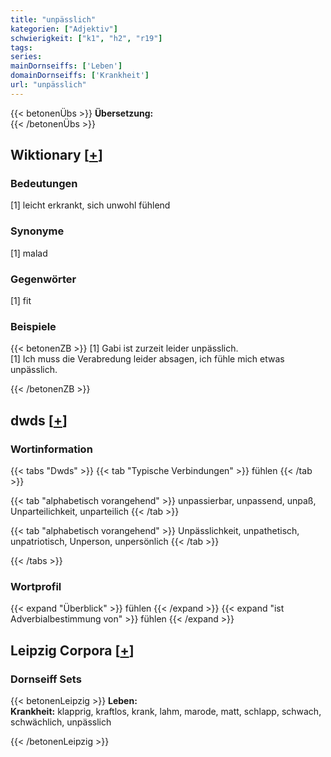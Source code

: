 ```yaml
---
title: "unpässlich"
kategorien: ["Adjektiv"]
schwierigkeit: ["k1", "h2", "r19"]
tags:
series:
mainDornseiffs: ['Leben']
domainDornseiffs: ['Krankheit']
url: "unpässlich"
---
```


{{< betonenÜbs >}}
**Übersetzung:**  
{{< /betonenÜbs >}}

## Wiktionary [[+](https://de.wiktionary.org/wiki/unpässlich)]

### Bedeutungen
[1] leicht erkrankt, sich unwohl fühlend  

### Synonyme
[1] malad  

### Gegenwörter
[1] fit  

### Beispiele
{{< betonenZB >}}
[1] Gabi ist zurzeit leider unpässlich.  
[1] Ich muss die Verabredung leider absagen, ich fühle mich etwas unpässlich.  

{{< /betonenZB >}}


## dwds [[+](https://www.dwds.de/wb/unpässlich)]

### Wortinformation
{{< tabs "Dwds" >}}
{{< tab "Typische Verbindungen" >}}
fühlen
{{< /tab >}}

{{< tab "alphabetisch vorangehend" >}}
unpassierbar, unpassend, unpaß, Unparteilichkeit, unparteilich
{{< /tab >}}

{{< tab "alphabetisch vorangehend" >}}
Unpässlichkeit, unpathetisch, unpatriotisch, Unperson, unpersönlich
{{< /tab >}}

{{< /tabs >}}

### Wortprofil
{{< expand "Überblick" >}} fühlen {{< /expand >}}
{{< expand "ist Adverbialbestimmung von" >}} fühlen {{< /expand >}}

## Leipzig Corpora [[+](https://corpora.uni-leipzig.de/en/res?word=unpässlich&corpusId=deu_newscrawl-public_2018)]

### Dornseiff Sets
{{< betonenLeipzig >}}
**Leben:**  
**Krankheit:** klapprig, kraftlos, krank, lahm, marode, matt, schlapp, schwach, schwächlich, unpässlich  

{{< /betonenLeipzig >}}
